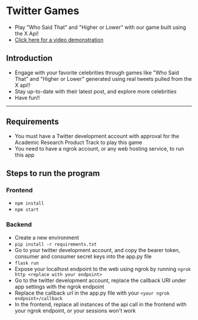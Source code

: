 # Twitter Games
- Play "Who Said That" and "Higher or Lower" with our game built using the X Api!
- [Click here for a video demonstration](https://youtu.be/BKOgVMVG_uI)

## Introduction
- Engage with your favorite celebrities through games like "Who Said That" and "Higher or Lower" generated using real tweets pulled from the X api!!
- Stay up-to-date with their latest post, and explore more celebrities
- Have fun!!

---

## Requirements
- You must have a Twitter development account with approval for the Academic Research Product Track to play this game
- You need to have a ngrok account, or any web hosting service, to run this app

## Steps to run the program
### Frontend
- `npm install`
- `npm start`

### Backend
- Create a new environment
- `pip install -r requirements.txt`
- Go to your twitter development account, and copy the bearer token, consumer and consumer secret keys into the app.py file
- `flask run`
- Expose your localhost endpoint to the web using ngrok by running `ngrok http <replace with your endpoint>`
- Go to the twitter development account, replace the callback URI under app settings with the ngrok endpoint
- Replace the callback url in the app.py file with your `<your ngrok endpoint>/callback`
- In the frontend, replace all instances of the api call in the frontend with your ngrok endpoint, or your sessions won't work
